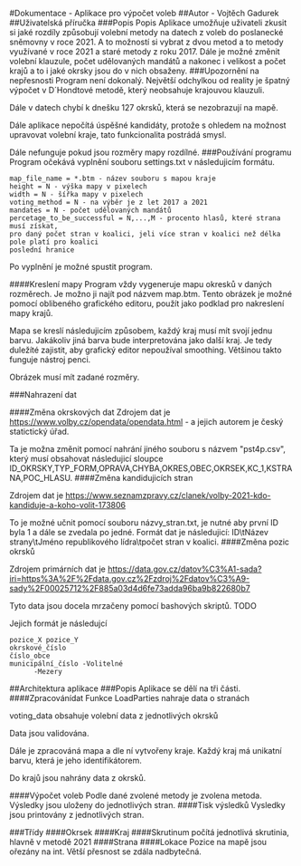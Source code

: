﻿#Dokumentace - Aplikace pro výpočet voleb
##Autor - Vojtěch Gadurek
##Uživatelská příručka
###Popis
Popis
Aplikace umožňuje uživateli zkusit si jaké rozdíly způsobují volební metody na datech z voleb do 
poslanecké sněmovny v roce 2021. A to možností si vybrat z dvou metod a to metody využívané
v roce 2021 a staré metody z roku 2017. Dále je možné změnit volební klauzule, počet
udělovaných mandátů a nakonec i velikost a počet krajů a to i jaké okrsky jsou do v nich obsaženy.
###Upozornění na nepřesnosti
Program není dokonalý. Největší odchylkou od reality je špatný výpočet v D´Hondtové metodě,
který neobsahuje krajouvou klauzuli.

Dále v datech chybí k dnešku 127 okrsků, která se 
nezobrazují na mapě.

Dále aplikace nepočítá úspěšné kandidáty, protože s ohledem na možnost upravovat volební
kraje, tato funkcionalita postrádá smysl.

Dále nefunguje pokud jsou rozměry mapy rozdílné.
###Používání programu
Program očekává vyplnění souboru settings.txt v následujicím formátu.
```
map_file_name = *.btm - název souboru s mapou kraje
height = N - výška mapy v pixelech
width = N - šířka mapy v pixelech
voting_method = N - na výběr je z let 2017 a 2021
mandates = N - počet udělovaných mandátů
percetage_to_be_successful = N,...,M - procento hlasů, které strana musí získat, 
pro daný počet stran v koalici, jeli více stran v koalici než délka pole platí pro koalici
poslední hranice
 ```
Po vyplnění je možné spustit program.

####Kreslení mapy
Program vždy vygeneruje mapu okresků v daných rozměrech. Je možno ji najít pod názvem map.btm.
Tento obrázek je možné pomocí oblibeného grafického editoru, použít jako podklad pro nakreslení mapy krajů.

Mapa se kreslí následujicím způsobem, každý kraj musí mít svojí jednu barvu. Jakákoliv jiná barva bude
interpretována jako další kraj. Je tedy duležíté zajistit, aby grafický editor nepoužíval smoothing.
Většinou takto funguje nástroj penci.

Obrázek musí mít zadané rozměry.

###Nahrazení dat

####Změna okrskových dat
Zdrojem dat je https://www.volby.cz/opendata/opendata.html - a jejich autorem je český statictický úřad.

Ta je možna změnit pomocí nahrání jiného souboru s názvem "pst4p.csv", který musí
obsahovat následujicí sloupce ID_OKRSKY,TYP_FORM,OPRAVA,CHYBA,OKRES,OBEC,OKRSEK,KC_1,KSTRANA,POC_HLASU.
####Změna kandidujicích stran

Zdrojem dat je https://www.seznamzpravy.cz/clanek/volby-2021-kdo-kandiduje-a-koho-volit-173806

To je možné učnit pomocí souboru názvy_stran.txt, je nutné aby první ID byla 1 a dále
se zvedala po jedné.
Formát dat je následujicí: ID\tNázev strany\tJméno republikového lídra\tpočet stran v koalici.
####Změna pozic okrsků

Zdrojem primárních dat je https://data.gov.cz/datov%C3%A1-sada?iri=https%3A%2F%2Fdata.gov.cz%2Fzdroj%2Fdatov%C3%A9-sady%2F00025712%2F885a03d4d6fe73adda96ba9b822680b7

Tyto data jsou docela mrzačeny pomocí bashových skriptů. TODO

Jejich formát je následujcí
```
pozice_X pozice_Y
okrskové_číslo
číslo_obce
municipální_číslo -Volitelné
      -Mezery
```
##Architektura aplikace
###Popis
Aplikace se dělí na tři části.
####Zpracovánídat
Funkce LoadParties nahraje data o stranách

voting_data obsahuje volební data z jednotlivých okrsků

Data jsou validována.

Dále je zpracováná mapa a dle ní vytvořeny kraje. Každý kraj má unikatní barvu, která
je jeho identifikátorem.

Do krajů jsou nahrány data z okrsků.

####Výpočet voleb
Podle dané zvolené metody je zvolena metoda. Výsledky jsou uloženy do jednotlivých stran.
####Tisk výsledků
Vysledky jsou printovány z jednotlivých stran.

###Třídy
####Okrsek
####Kraj
####Skrutinum
počítá jednotlivá skrutinia, hlavně v metodě 2021
####Strana
####Lokace
Pozice na mapě jsou ořezány na int. Větší přesnost se zdála nadbytečná.





      